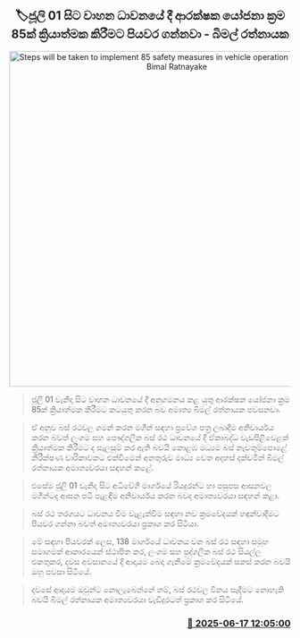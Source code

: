 <p align='center'><b><h2 align='center' title='Steps will be taken to implement 85 safety measures in vehicle operation from July 1st - Bimal Ratnayake'>🏷ජූලි 01 සිට වාහන ධාවනයේ දී ආරක්ෂක යෝජනා ක්‍රම 85ක් ක්‍රියාත්මක කිරීමට පියවර ගන්නවා - බිමල් රත්නායක</h2></b></p>
<p align='center'><img src='https://helakuru.sgp1.cdn.digitaloceanspaces.com/esana/images/lib/bimal-rathnayake-media-yy.jpg' width='600' alt='Steps will be taken to implement 85 safety measures in vehicle operation from July 1st - Bimal Ratnayake'></p>

> ජූලි 01 වැනිදා සිට වාහන ධාවනයේ දී අනුගමනය කළ යුතු ආරක්ෂක යෝජනා ක්‍රම 85ක් ක්‍රියාත්මක කිරීමට කටයුතු කරන බව අමාත්‍ය බිමල් රත්නායක පවසනවා.

> ඒ අනුව බස් රථවල ගමන් කරන මගීන් සඳහා ප්‍රවේශ පත්‍ර ලබාදීම අනිවාර්යය කරන බවත් ලංගම සහ පෞද්ගලික බස් රථ ධාවනයේ දී ඒකාබද්ධ වැඩපිළිවෙළක් ක්‍රියාත්මක කිරීමට ද සැලසුම් කර ඇති බවයි කොළඹ මධ්‍යම බස් නැවතුම්පොළේ නිරීක්ෂණ චාරිකාවකට එක්වීමෙන් අනතුරුව මාධ්‍ය වෙත අදහස් දක්වමින් බිමල් රත්නායක අමාත්‍යවරයා සඳහන් කළේ.

> එසේම ජුලි 01 වැනිදා සිට අධිවේගී මාර්ගයේ රියදුරන්ට හා පසුපස ආසනවල මගීන්ටද ආසන පටි පැළඳීම අනිවාර්යය කරන බවද අමාත්‍යවරයා සඳහන් කළා.

> බස් රථ තරගයට ධාවනය වීම වැළැක්වීම සඳහා නව ක්‍රමවේදයක් හඳුන්වාදීමට පියවර ගන්නා බවත් අමාත්‍යවරයා ප්‍රකාශ කර සිටියා.

> මේ සඳහා පියවරක් ලෙස, 138 මාර්ගයේ ධාවනය වන බස් රථ සඳහා සමූහ සමාගමක් ආකාරයෙන් ස්ථාපිත කර, ලංගම සහ පුද්ගලික බස් රථ සියල්ල එකතුකර, දවස අවසානයේ දී ආදායම බෙදා ගැනීමේ ක්‍රම‍වේදයක් සකස් කරන බවයි ඔහු පවසා සිටියේ.

> දවසේ ආදායම ඔවුන්ට නොලැබෙන්නේ නම්, බස් රථවල විනය සෑදීමට නොහැකි බවයි බිමල් රත්නායක අමාත්‍යවරයා වැඩිදුරටත් ප්‍රකාශ කර සිටියේ.



<h3 align='right'><a href='https://www.helakuru.lk/esana/p/111076/'>📅 2025-06-17 12:05:00</a></h3>
